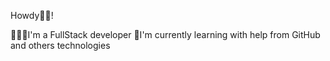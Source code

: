Howdy👋🏻!

👨🏻‍💻I'm a FullStack developer 
🌱I'm currently learning with help from GitHub and others technologies 
